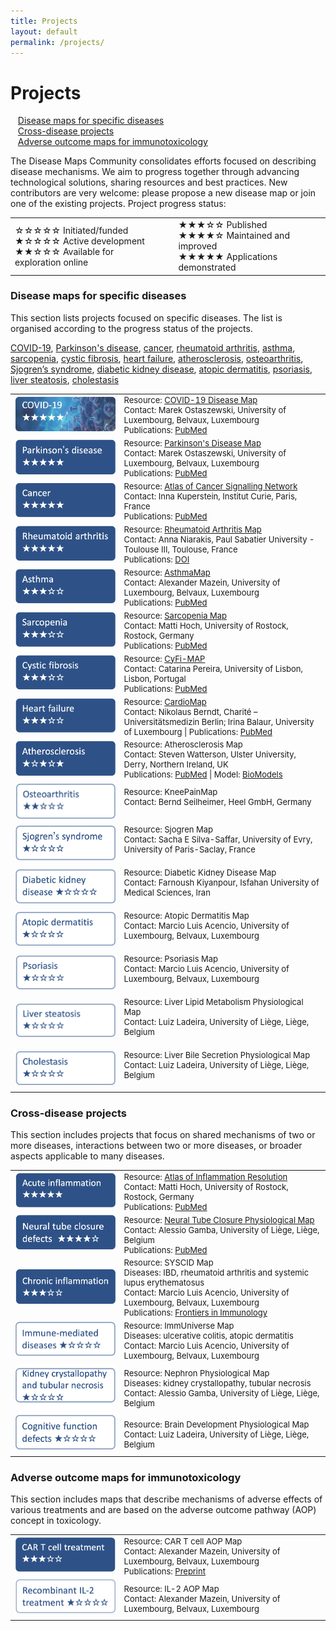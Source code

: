 ```yaml
---
title: Projects
layout: default
permalink: /projects/
---
```


# Projects

&nbsp;&nbsp; [Disease maps for specific diseases](#disease-maps-for-specific-diseases)  
&nbsp;&nbsp; [Cross-disease projects](#cross-disease-projects)  
&nbsp;&nbsp; [Adverse outcome maps for immunotoxicology](#adverse-outcome-maps-for-immunotoxicology)  
        
The Disease Maps Community consolidates efforts focused on describing disease mechanisms. We aim to progress together through advancing technological solutions, sharing resources and best practices. New contributors are very welcome: please propose a new disease map or join one of the existing projects. Project progress status:

<table>
<tr style="height: 20px;">
<td style="width: 320px;">
&#9734;&#9734;&#9734;&#9734;&#9734; Initiated/funded<br />
&#9733;&#9734;&#9734;&#9734;&#9734; Active development<br />
&#9733;&#9733;&#9734;&#9734;&#9734; Available for exploration online 
</td>
<td style="width: 0px;"> </td>
<td style="width: 320px;"> 
&#9733;&#9733;&#9733;&#9734;&#9734; Published<br />
&#9733;&#9733;&#9733;&#9733;&#9734; Maintained and improved<br />  
&#9733;&#9733;&#9733;&#9733;&#9733; Applications demonstrated
</td>
</tr>
</table>

### Disease maps for specific diseases

This section lists projects focused on specific diseases. The list is organised according to the progress status of the projects.

[COVID-19](#COVID-19), [Parkinson's disease](#Parkinsons), [cancer](#Cancer), [rheumatoid arthritis](#Rheumatoidarthritis), [asthma](#Asthma), [sarcopenia](#Sarcopenia), [cystic fibrosis](#Cysticfibrosis), [heart failure](#Heartfailure), [atherosclerosis](#Atherosclerosis), [osteoarthritis](#Osteoarthritis), [Sjogren’s syndrome](#Sjogrens), [diabetic kidney disease](#Diabetickidneydisease), [atopic dermatitis](#Atopicdermatitis), [psoriasis](#Psoriasis), [liver steatosis](#Steatosis), [cholestasis](#Cholestasis)

<table>

<tr>
<td style="width: 160px; font-size:15px;"> 
<a href="../covid-19" target="_blank" id="COVID-19"><img src="../images/projects/button-covid2.png" alt="COVID-19"/></a> 
</td>
<td style="font-size:13px;"> 
Resource: <a href="https://covid19map.elixir-luxembourg.org/" target="_blank">COVID-19 Disease Map</a><br />
Contact: Marek Ostaszewski, University of Luxembourg, Belvaux, Luxembourg<br />
Publications: <a href="https://www.ncbi.nlm.nih.gov/pubmed/?term=34664389+32371892" target="_blank">PubMed</a>
</td>
</tr>

<tr>
<td style="width: 160px; font-size:15px;"> 
<a href="../parkinsons" target="_blank" id="Parkinsons"><img src="../images/projects/button-parkinsons2.png" alt="Parkinson's disease"/></a> 
</td>
<td style="font-size:13px;"> 
Resource: <a href="https://pdmap.uni.lu/" target="_blank">Parkinson's Disease Map</a><br />
Contact: Marek Ostaszewski, University of Luxembourg, Belvaux, Luxembourg<br />
Publications: <a href="https://www.ncbi.nlm.nih.gov/pubmed/23832570" target="_blank">PubMed</a>
</td>
</tr>

<tr>
<td style="width: 160px; font-size:15px;"> 
<a href="../cancer" target="_blank" id="Cancer"><img src="../images/projects/button-cancer2.png" alt="Cancer"/></a>
</td>
<td style="font-size:13px;"> 
Resource: <a href="https://acsn.curie.fr/ACSN2/ACSN2.html" target="_blank">Atlas of Cancer Signalling Network</a><br />
Contact: Inna Kuperstein, Institut Curie, Paris, France<br />
Publications: <a href="https://www.ncbi.nlm.nih.gov/pubmed/?term=32316560+26192618+29688383+29726961+25295490+27559053+25688112" target="_blank">PubMed</a>
</td>
</tr>

<tr>
<td style="width: 160px; font-size:15px;"> 
<a href="../rheumatoidarthritis" target="_blank" id="Rheumatoidarthritis"><img src="../images/projects/button-rheumatoidarthritis2.png" alt="Rheumatoid arthritis"/></a>
</td>
<td style="font-size:13px;"> 
Resource: <a href="https://ramap.uni.lu/minerva/" target="_blank">Rheumatoid Arthritis Map</a><br />
Contact: Anna Niarakis, Paul Sabatier University - Toulouse III, Toulouse, France<br />
Publications: <a href="https://doi.org/10.3389/fsysb.2022.925791" target="_blank">DOI</a>
</td>
</tr>

<tr>
<td style="width: 160px; font-size:15px;"> 
<a href="../asthma" target="_blank" id="Asthma"><img src="../images/projects/button-asthma2.png" alt="Asthma"/></a>
</td>
<td style="font-size:13px;"> 
Resource: <a href="http://asthma-map.org/" target="_blank">AsthmaMap</a><br />
Contact: Alexander Mazein, University of Luxembourg, Belvaux, Luxembourg<br />
Publications: <a href="https://www.ncbi.nlm.nih.gov/pubmed/30133857" target="_blank">PubMed</a>
</td>
</tr>

<tr>
<td style="width: 160px; font-size:15px;">  
<a href="../sarcopenia" target="_blank" id="Sarcopenia"><img src="../images/projects/button-sarcopenia2.png" alt="Sarcopenia"/></a>
</td>
<td style="font-size:13px;"> 
Resource: <a href="https://www.sbi.uni-rostock.de/research/projects/detail/73" target="_blank">Sarcopenia Map</a><br />
Contact: Matti Hoch, University of Rostock, Rostock, Germany<br />
Publications: <a href="https://www.ncbi.nlm.nih.gov/pubmed/36407505" target="_blank">PubMed</a>
</td>
</tr>

<tr>
<td style="width: 160px; font-size:15px;"> 
<a href="../cysticfibrosis" target="_blank" id="Cysticfibrosis"><img src="../images/projects/button-cysticfibrosis2.png" alt="Cystic fibrosis"/></a>
</td>
<td style="font-size:13px;"> 
Resource: <a href="https://cysticfibrosismap.github.io/" target="_blank">CyFi-MAP</a><br />
Contact: Catarina Pereira, University of Lisbon, Lisbon, Portugal<br />
Publications: <a href="https://www.ncbi.nlm.nih.gov/pubmed/34782688" target="_blank">PubMed</a>
</td>
</tr>

<tr>
<td style="width: 160px; font-size:15px;"> 
<a href="../heartfailure" target="_blank" id="Heartfailure"><img src="../images/projects/button-heartfailure2.png" alt="Heart failure"/></a>
</td>
<td style="font-size:13px;"> 
Resource: <a href="https://cardiomap.elixir-luxembourg.org/" target="_blank">CardioMap</a><br />
Contact: Nikolaus Berndt, Charité – Universitätsmedizin Berlin; Irina Balaur, University of Luxembourg | Publications: <a href="https://pubmed.ncbi.nlm.nih.gov/34762513/" target="_blank">PubMed</a>
</td>
</tr>

<tr>
<td style="width: 160px; font-size:15px;"> 
<a href="../atherosclerosis" target="_blank" id="Atherosclerosis"><img src="../images/projects/button-atherosclerosis2.png" alt="Atherosclerosis"/></a>
</td>
<td style="font-size:13px;"> 
Resource: Atherosclerosis Map<br />
Contact: Steven Watterson, Ulster University, Derry, Northern Ireland, UK<br />
Publications: <a href="https://www.ncbi.nlm.nih.gov/pubmed/30520978" target="_blank">PubMed</a> | 
Model: <a href="https://www.ebi.ac.uk/biomodels/MODEL1812100001#Overview" target="_blank">BioModels</a>
</td>
</tr>

<tr>
<td style="width: 160px; font-size:15px;"> 
<a href="../osteoarthritis" target="_blank" id="Osteoarthritis"><img src="../images/projects/button-osteoarthritis3.png" alt="Osteoarthritis"/></a>
</td>
<td style="font-size:13px;"> 
Resource: KneePainMap<br />
Contact: Bernd Seilheimer, Heel GmbH, Germany<br />
<br />
</td>
</tr>

<tr>
<td style="width: 160px; font-size:15px;"> 
<a href="../sjogrens" target="_blank" id="Sjogrens"><img src="../images/projects/button-sjogrens3.png" alt="sjogrens"/></a>
</td>
<td style="font-size:13px;"> 
Resource: Sjogren Map<br />
Contact: Sacha E Silva-Saffar, University of Evry, University of Paris-Saclay, France<br />
<br />
</td>
</tr>

<tr>
<td style="width: 160px; font-size:15px;"> 
<a href="../diabetickidneydisease" target="_blank" id="Diabetickidneydisease"><img src="../images/projects/button-diabetickidneydisease3.png" alt="diabetickidneydisease"/></a>
</td>
<td style="font-size:13px;"> 
Resource: Diabetic Kidney Disease Map<br />
Contact: Farnoush Kiyanpour, Isfahan University of Medical Sciences, Iran<br />
<br />
</td>
</tr>

<tr>
<td style="width: 160px; font-size:15px;"> 
<a href="../atopicdermatitis" target="_blank" id="Atopicdermatitis"><img src="../images/projects/button-atopicdermatitis3.png" alt="atopicdermatitis"/></a>
</td>
<td style="font-size:13px;"> 
Resource: Atopic Dermatitis Map<br />
Contact: Marcio Luis Acencio, University of Luxembourg, Belvaux, Luxembourg<br />
<br />
</td>
</tr>

<tr>
<td style="width: 160px; font-size:15px;"> 
<a href="../psoriasis" target="_blank" id="Psoriasis"><img src="../images/projects/button-psoriasis3.png" alt="psoriasis"/></a>
</td>
<td style="font-size:13px;"> 
Resource: Psoriasis Map<br />
Contact: Marcio Luis Acencio, University of Luxembourg, Belvaux, Luxembourg<br />
<br />
</td>
</tr>

<tr>
<td style="width: 160px; font-size:15px;"> 
<a href="../steatosis" target="_blank" id="Steatosis"><img src="../images/projects/button-steatosis3.png" alt="steatosis"/></a>
</td>
<td style="font-size:13px;"> 
Resource: Liver Lipid Metabolism Physiological Map<br />
Contact: Luiz Ladeira, University of Liège, Liège, Belgium<br />
<br />
</td>
</tr>

<tr>
<td style="width: 160px; font-size:15px;"> 
<a href="../cholestasis" target="_blank" id="Cholestasis"><img src="../images/projects/button-cholestasis3.png" alt="cholestasis"/></a>
</td>
<td style="font-size:13px;"> 
Resource: Liver Bile Secretion Physiological Map<br />
Contact: Luiz Ladeira, University of Liège, Liège, Belgium<br />
<br />
</td>
</tr>

</table>

### Cross-disease projects

This section includes projects that focus on shared mechanisms of two or more diseases, interactions between two or more diseases, or broader aspects applicable to many diseases.

<table>

<tr>
<td style="width: 160px; font-size:15px;"> 
<a href="../acuteinflammation" target="_blank" id="Acuteinflammation"><img src="../images/projects/button-acuteinflammation5.png" alt="Acute inflammation"/></a>
</td>
<td style="font-size:13px;"> 
Resource: <a href="https://air.bio.informatik.uni-rostock.de/" target="_blank">Atlas of Inflammation Resolution</a><br />
Contact: Matti Hoch, University of Rostock, Rostock, Germany<br />
Publications: <a href="https://www.ncbi.nlm.nih.gov/pubmed/?term=32893032+35473910+36973809" target="_blank">PubMed</a>
</td>
</tr>

<tr>
<td style="width: 160px; font-size:15px;"> 
<a href="../neuraltubeclosure" target="_blank" id="Neuraltubeclosure"><img src="../images/projects/button-neuraltubeclosure5.png" alt="Neural tube closure"/></a>
</td>
<td style="font-size:13px;"> 
Resource: <a href="https://ontox.elixir-luxembourg.org/minerva/index.xhtml?id=Neural_Tube_Closure_PM_v1" target="_blank">Neural Tube Closure Physiological Map</a><br />
Contact: Alessio Gamba, University of Liège, Liège, Belgium<br />
Publications: <a href="https://pubmed.ncbi.nlm.nih.gov/32926990/" target="_blank">PubMed</a>
</td>
</tr>

<tr>
<td style="width: 160px; font-size:15px;"> 
<a href="../syscid" target="_blank" id="syscid"><img src="../images/projects/button-syscid5.png" alt="syscid"/></a>
</td>
<td style="font-size:13px;"> 
Resource: SYSCID Map<br />
Diseases: IBD, rheumatoid arthritis and systemic lupus erythematosus<br />
Contact: Marcio Luis Acencio, University of Luxembourg, Belvaux, Luxembourg<br />
Publications: <a href="https://doi.org/10.3389/fimmu.2023.1257321" target="_blank">Frontiers in Immunology</a>
</td>
</tr>

<tr>
<td style="width: 160px; font-size:15px;"> 
<a href="../immuniverse" target="_blank" id="immuniverse"><img src="../images/projects/button-immuniverse3.png" alt="immuniverse"/></a>
</td>
<td style="font-size:13px;"> 
Resource: ImmUniverse Map<br />
Diseases: ulcerative colitis, atopic dermatitis<br />
Contact: Marcio Luis Acencio, University of Luxembourg, Belvaux, Luxembourg
</td>
</tr>

<tr>
<td style="width: 160px; font-size:15px;"> 
<a href="../nephron" target="_blank" id="nephron"><img src="../images/projects/button-nephron3.png" alt="nephron"/></a>
</td>
<td style="font-size:13px;"> 
Resource: Nephron Physiological Map<br />
Diseases: kidney crystallopathy, tubular necrosis<br />
Contact: Alessio Gamba, University of Liège, Liège, Belgium
</td>
</tr>

<tr>
<td style="width: 160px; font-size:15px;"> 
<a href="../braindevelopment" target="_blank" id="braindevelopment"><img src="../images/projects/button-braindevelopment3.png" alt="braindevelopment"/></a>
</td>
<td style="font-size:13px;"> 
Resource: Brain Development Physiological Map<br />
Contact: Luiz Ladeira, University of Liège, Liège, Belgium
</td>
</tr>

</table>

### Adverse outcome maps for immunotoxicology

This section includes maps that describe mechanisms of adverse effects of various treatments and are based on the adverse outcome pathway (AOP) concept in toxicology.  

<table>

<tr>
<td style="width: 160px; font-size:15px;"> 
<a href="../cart" target="_blank" id="cart"><img src="../images/projects/button-cart5.png" alt="cart"/></a>
</td>
<td style="font-size:13px;"> 
Resource: CAR T cell AOP Map<br />
Contact: Alexander Mazein, University of Luxembourg, Belvaux, Luxembourg<br />
Publications: <a href="https://doi.org/10.1101/2023.03.21.533620" target="_blank">Preprint</a>
</td>
</tr>

<tr>
<td style="width: 160px; font-size:15px;"> 
<a href="../il2" target="_blank" id="il2"><img src="../images/projects/button-il23.png" alt="il2"/></a>
</td>
<td style="font-size:13px;"> 
Resource: IL-2 AOP Map<br />
Contact: Alexander Mazein, University of Luxembourg, Belvaux, Luxembourg
</td>
</tr>

</table>
